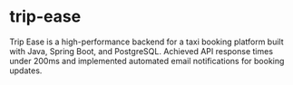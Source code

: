 # trip-ease
Trip Ease is a high-performance backend for a taxi booking platform built with Java, Spring Boot, and PostgreSQL. Achieved API response times under 200ms and implemented automated email notifications for booking updates.
